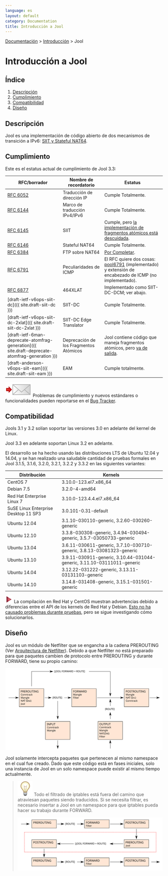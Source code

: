 ```yaml
---
language: es
layout: default
category: Documentation
title: Introducción a Jool
---
```


[Documentación](documentation.html) > [Introducción](documentation.html#introduccin) > Jool

# Introducción a Jool

## Índice

1. [Descripción](#descripcin)
2. [Cumplimiento](#cumplimiento)
3. [Compatibilidad](#compatibilidad)
4. [Diseño](#diseo)

## Descripción

Jool es una implementación de código abierto de dos mecanismos de transición a IPv6: [SIIT y Stateful NAT64](intro-xlat.html).

## Cumplimiento

Este es el estatus actual de cumplimiento de Jool 3.3:

| RFC/borrador | Nombre de recordatorio  | Estatus |
|-----------|---------|--------|
| [RFC 6052](https://tools.ietf.org/html/rfc6052) | Traducción de dirección IP | Cumple Totalmente. |
| [RFC 6144](https://tools.ietf.org/html/rfc6144) | Marco de traducción IPv4/IPv6 | Cumple Totalmente. |
| [RFC 6145](https://tools.ietf.org/html/rfc6145) | SIIT | Cumple, pero [la implementación de fragmentos atómicos está descuidada](usr-flags-atomic.html#overview). |
| [RFC 6146](https://tools.ietf.org/html/rfc6146) | Stateful NAT64 | Cumple Totalmente. |
| [RFC 6384](http://tools.ietf.org/html/rfc6384) | FTP sobre NAT64 | [Por Completar](https://github.com/NICMx/NAT64/issues/114). |
| [RFC 6791](https://tools.ietf.org/html/rfc6791) | Peculiaridades de ICMP | El RFC quiere dos cosas: [pool6791](pool6791.html) (implementado) y extensión de encabezado de ICMP (no implementado). |
| [RFC 6877](http://tools.ietf.org/html/rfc6877) | 464XLAT | Implementado como SIIT-DC-DCM; ver abajo. |
| [draft-ietf-v6ops-siit-dc]({{ site.draft-siit-dc }}) | SIIT-DC | Cumple Totalmente. |
| [draft-ietf-v6ops-siit-dc-2xlat]({{ site.draft-siit-dc-2xlat }}) | SIIT-DC Edge Translator | Cumple Totalmente. |
| [draft-ietf-6man-deprecate-atomfrag-generation]({{ site.draft-deprecate-atomfrag-generation }}) | Deprecación de los Fragmentos Atómicos | Jool contiene código que maneja fragmentos atómicos, pero [va de salida](usr-flags-atomic.html#overview). |
| [draft-anderson-v6ops-siit-eam]({{ site.draft-siit-eam }}) | EAM | Cumple totalmente. |

![E-mail](../images/email.svg) Problemas de cumplimiento y nuevos estándares o funcionalidades pueden reportarse en el [Bug Tracker](https://github.com/NICMx/NAT64/issues).

## Compatibilidad

Jools 3.1 y 3.2 solían soportar las versiones 3.0 en adelante del kernel de Linux.

Jool 3.3 en adelante soportan Linux 3.2 en adelante.
 
El desarrollo se ha hecho usando las distribuciones LTS de Ubuntu 12.04 y 14.04, y se han realizado una saludable cantidad de pruebas formales en Jool 3.1.5, 3.1.6, 3.2.0, 3.2.1, 3.2.2 y 3.3.2 en las siguientes variantes:

| Distribución | Kernels |
| -------------|---------|
| CentOS 7 | 3.10.0-123.el7.x86_64 |
| Debian 7.5 | 3.2.0-4-amd64 |
| Red Hat Enterprise Linux 7 | 3.10.0-123.4.4.el7.x86_64 |
| SuSE Linux Enterprise Desktop 11 SP3 | 3.0.101-0.31-default |
| Ubuntu 12.04 | 3.1.10-030110-generic, 3.2.60-030260-generic |
| Ubuntu 12.10 | 3.3.8-030308-generic, 3.4.94-030494-generic, 3.5.7-03050733-generic |
| Ubuntu 13.04 | 3.6.11-030611-generic, 3.7.10-030710-generic, 3.8.13-03081323-generic |
| Ubuntu 13.10 | 3.9.11-030911-generic, 3.10.44-031044-generic, 3.11.10-03111011-generic |
| Ubuntu 14.04 | 3.12.22-031222-generic, 3.13.11-03131103-generic |
| Ubuntu 14.10 | 3.14.8-031408-generic, 3.15.1-031501-generic |

![triangle](../images/triangle.svg) La compilación en Red Hat y CentOS muestran advertencias debido a diferencias entre el API de los kernels de Red Hat y Debian. [Esto no ha causado problemas durante pruebas](https://github.com/NICMx/NAT64/issues/105), pero se sigue investigando cómo solucionarlos.

## Diseño

Jool es un módulo de Netfilter que se engancha a la cadena PREROUTING (Ver [Arquitectura de Netfilter](http://www.netfilter.org/documentation/HOWTO//netfilter-hacking-HOWTO-3.html)). Debido a que Netfilter no está preparado para que paquetes cambien de protocolo entre PREROUTING y durante FORWARD, tiene su propio camino:

![Figura 1 - Jool dentro de Netfilter](../images/netfilter.svg)

Jool solamente intercepta paquetes que pertenecen al mismo namespace en el cual fue creado. Dado que este código está en fases iniciales, solo una instancia de Jool en un solo namespace puede existir al mismo tiempo actualmente.

> ![Nota](../images/bulb.svg) Todo el filtrado de iptables está fuera del camino que atraviesan paquetes siendo traducidos. Si se necesita filtrar, es necesario insertar a Jool en un namespace para que iptables pueda hacer su trabajo durante FORWARD.
> 
> ![Figura 2 - Jool y filtrado](../images/netfilter-filter.svg)

